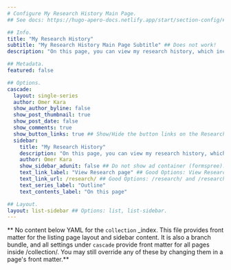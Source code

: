 ```yaml
---
# Configure My Research History Main Page.
## See docs: https://hugo-apero-docs.netlify.app/start/section-config/#lists-of-pages

## Info.
title: "My Research History"
subtitle: "My Research History Main Page Subtitle" ## Does not work!
description: "On this page, you can view my research history, which includes my experience in research, publications, working papers, and ongoing projects." ## Only works when layout: list is used.

## Metadata.
featured: false

## Options.
cascade:
  layout: single-series
  author: Omer Kara
  show_author_byline: false
  show_post_thumbnail: true
  show_post_date: false
  show_comments: true
  show_button_links: true ## Show/Hide the button links on the Research Main Page.
  sidebar:
    title: "My Research History"
    description: "On this page, you can view my research history, which includes my experience in research, publications, working papers, and ongoing projects."
    author: Omer Kara
    show_sidebar_adunit: false ## Do not show ad container (formspree).
    text_link_label: "View Research page" ## Good Options: View Research page and Subscribe via RSS.
    text_link_url: /research/ ## Good Options: /research/ and /research/index.xml.
    text_series_label: "Outline"
    text_contents_label: "On this page"

## Layout.
layout: list-sidebar ## Options: list, list-sidebar.
---
```


** No content below YAML for the `collection` _index. This file provides front matter for the listing page layout and sidebar content. It is also a branch bundle, and all settings under `cascade` provide front matter for all pages inside /collection/. You may still override any of these by changing them in a page's front matter.**
